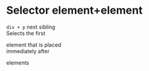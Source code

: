 # Selector element+element

`div + p` next sibling  
Selects the first <p> element that is placed  
immediately after <div> elements  
